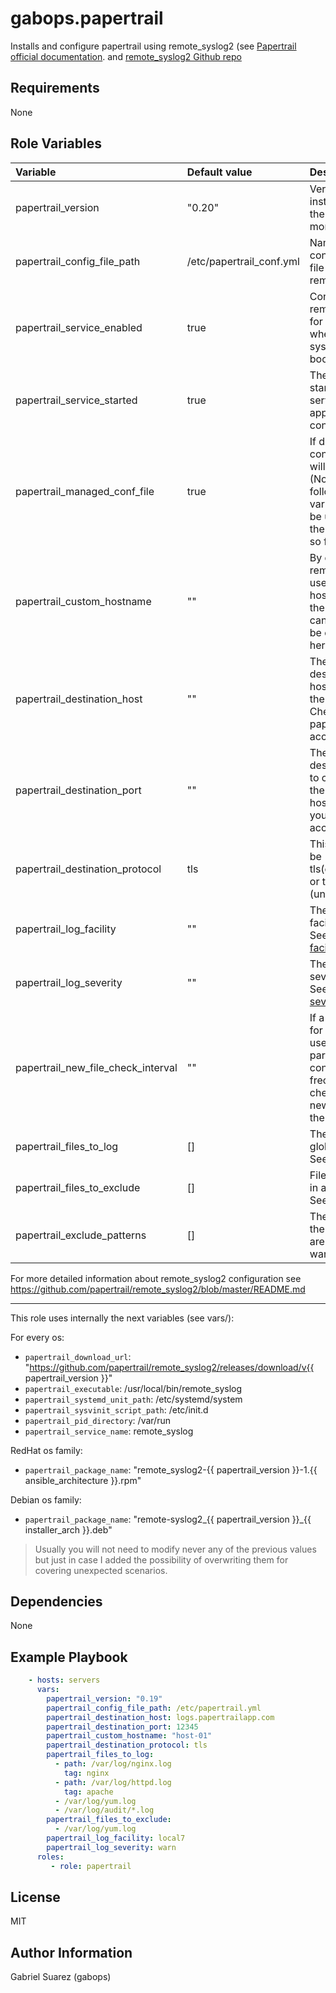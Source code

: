 gabops.papertrail
=================

Installs and configure papertrail using remote_syslog2 (see 
[Papertrail official documentation](https://help.papertrailapp.com/kb/configuration/configuring-centralized-logging-from-text-log-files-in-unix/).
and [remote_syslog2 Github repo](https://github.com/papertrail/remote_syslog2)

Requirements
------------

None

Role Variables
--------------

| Variable                           | Default value            | Description   |
| :---                               | :---                     | :---          |
| papertrail_version                 | "0.20"                   | Version to install. 0.20 is the latest at the moment                      |
| papertrail_config_file_path        | /etc/papertrail_conf.yml | Name of the configuration file for remote_syslog                          |
| papertrail_service_enabled         | true                     | Configure remote_syslog for starting when the system is booted            |
| papertrail_service_started         | true                     | The role will start the service after applying the configuration          |
| papertrail_managed_conf_file       | true                     | If disabled, no configuration will be applied (None of the following variables will be used). Just the installation so far |
| papertrail_custom_hostname         | ""                       | By default remote_syslog2 uses the hostname of the node. This can be this can be overwritten here |
| papertrail_destination_host        | ""                       | The papertrail destination host to send the logs to. Check your papertrail account for it. |
| papertrail_destination_port        | ""                       | The papertrail destination port to connect to the destination host. Check your papertrail account for it.              |
| papertrail_destination_protocol    | tls                      | This value can be tls(encrypted) or tcp (unencrypted)              |
| papertrail_log_facility            | ""                       | The syslog facility to use. See [syslog facility](https://en.wikipedia.org/wiki/Syslog#Facility) |
| papertrail_log_severity            | ""                       | The syslog severity to use. See  [syslog severity](https://en.wikipedia.org/wiki/Syslog#Severity_level) |
| papertrail_new_file_check_interval | ""                       | If a glob pattern for logs files is used this parameter controls the frecuency of checking for new log files in the directory |
| papertrail_files_to_log            | []                       | The file or globs to read. See examples. |
| papertrail_files_to_exclude        | []                       | Files to exclude in a directory. See examples |
| papertrail_exclude_patterns        | []                       | The pattern in the log file you are reading you want to ignore. |

For more detailed information about remote_syslog2 configuration see https://github.com/papertrail/remote_syslog2/blob/master/README.md

---
This role uses internally the next variables (see vars/):

For every os:
- `papertrail_download_url`: "https://github.com/papertrail/remote_syslog2/releases/download/v{{ papertrail_version }}"
- `papertrail_executable`: /usr/local/bin/remote_syslog
- `papertrail_systemd_unit_path`: /etc/systemd/system
- `papertrail_sysvinit_script_path`: /etc/init.d
- `papertrail_pid_directory`: /var/run
- `papertrail_service_name`: remote_syslog

RedHat os family:
- `papertrail_package_name`: "remote_syslog2-{{ papertrail_version }}-1.{{ ansible_architecture }}.rpm"

Debian os family:
- `papertrail_package_name`: "remote-syslog2_{{ papertrail_version }}_{{ installer_arch }}.deb"

> Usually you will not need to modify never any of the previous values but just in case I added the possibility of overwriting them for covering unexpected scenarios.


Dependencies
------------

None

Example Playbook
----------------

```yaml
    - hosts: servers
      vars:
        papertrail_version: "0.19"
        papertrail_config_file_path: /etc/papertrail.yml
        papertrail_destination_host: logs.papertrailapp.com
        papertrail_destination_port: 12345
        papertrail_custom_hostname: "host-01"
        papertrail_destination_protocol: tls
        papertrail_files_to_log:
          - path: /var/log/nginx.log
            tag: nginx
          - path: /var/log/httpd.log
            tag: apache
          - /var/log/yum.log
          - /var/log/audit/*.log
        papertrail_files_to_exclude:
          - /var/log/yum.log
        papertrail_log_facility: local7
        papertrail_log_severity: warn
      roles:
         - role: papertrail
```

License
-------

MIT

Author Information
------------------

Gabriel Suarez (gabops)
